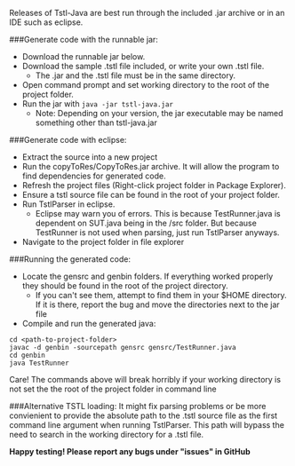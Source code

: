 Releases of Tstl-Java are best run through the included .jar archive or in an IDE such as eclipse.

###Generate code with the runnable jar:
* Download the runnable jar below.
* Download the sample .tstl file included, or write your own .tstl file.
  * The .jar and the .tstl file must be in the same directory.
* Open command prompt and set working directory to the root of the project folder.
* Run the jar with `java -jar tstl-java.jar`
  * Note: Depending on your version, the jar executable may be named something other than tstl-java.jar

###Generate code with eclipse:
* Extract the source into a new project
* Run the copyToRes/CopyToRes.jar archive.  It will allow the program to find dependencies for generated code.
* Refresh the project files (Right-click project folder in Package Explorer).
* Ensure a tstl source file can be found in the root of your project folder.
* Run TstlParser in eclipse.
  * Eclipse may warn you of errors. This is because TestRunner.java is dependent on SUT.java being in the /src folder. But because TestRunner is not used when parsing, just run TstlParser anyways.
* Navigate to the project folder in file explorer

###Running the generated code:
* Locate the gensrc and genbin folders.  If everything worked properly they should be found in the root of the project directory. 
  * If you can't see them, attempt to find them in your $HOME directory.  If it is there, report the bug and move the directories next to the jar file
* Compile and run the generated java:
```shell
cd <path-to-project-folder>
javac -d genbin -sourcepath gensrc gensrc/TestRunner.java
cd genbin
java TestRunner
```
Care! The commands above will break horribly if your working directory is not set the the root of the project folder in command line

###Alternative TSTL loading:
It might fix parsing problems or be more convienient to provide the absolute path to the .tstl source file as the first command line argument when running TstlParser.  This path will bypass the need to search in the working directory for a .tstl file.

**Happy testing! Please report any bugs under "issues" in GitHub**

